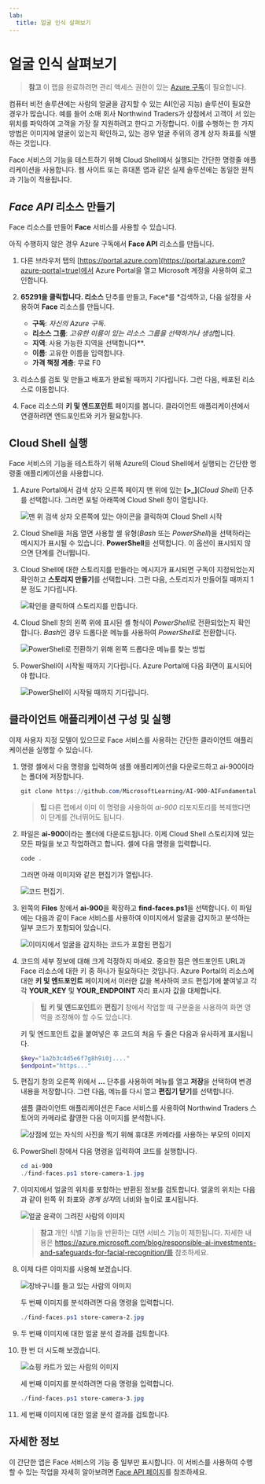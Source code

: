 ```yaml
---
lab:
  title: 얼굴 인식 살펴보기
---
```


# 얼굴 인식 살펴보기

> **참고** 이 랩을 완료하려면 관리 액세스 권한이 있는 [Azure 구독](https://azure.microsoft.com/free?azure-portal=true)이 필요합니다.

컴퓨터 비전 솔루션에는 사람의 얼굴을 감지할 수 있는 AI(인공 지능) 솔루션이 필요한 경우가 많습니다. 예를 들어 소매 회사 Northwind Traders가 상점에서 고객이 서 있는 위치를 파악하여 고객을 가장 잘 지원하려고 한다고 가정합니다. 이를 수행하는 한 가지 방법은 이미지에 얼굴이 있는지 확인하고, 있는 경우 얼굴 주위의 경계 상자 좌표를 식별하는 것입니다.

Face 서비스의 기능을 테스트하기 위해 Cloud Shell에서 실행되는 간단한 명령줄 애플리케이션을 사용합니다. 웹 사이트 또는 휴대폰 앱과 같은 실제 솔루션에는 동일한 원칙과 기능이 적용됩니다.

## *Face API* 리소스 만들기

Face 리소스를 만들어 **Face** 서비스를 사용할 수 있습니다.

아직 수행하지 않은 경우 Azure 구독에서 **Face API** 리소스를 만듭니다.

1. 다른 브라우저 탭의 [https://portal.azure.com](https://portal.azure.com?azure-portal=true)에서 Azure Portal을 열고 Microsoft 계정을 사용하여 로그인합니다.

1. **65291을 클릭합니다. 리소스** 단추를 만들고, Face*를 *검색하고, 다음 설정을 사용하여 **Face** 리소스를 만듭니다.
    - **구독**: *자신의 Azure 구독*.
    - **리소스 그룹**: *고유한 이름이 있는 리소스 그룹을 선택하거나 생성*합니다.
    - **지역**: 사용 가능한 지역을 선택합니다**.
    - **이름**: 고유한 이름을 입력합니다.
    - **가격 책정 계층**: 무료 F0

1. 리소스를 검토 및 만들고 배포가 완료될 때까지 기다립니다. 그런 다음, 배포된 리소스로 이동합니다.

1. Face 리소스의 **키 및 엔드포인트** 페이지를 봅니다. 클라이언트 애플리케이션에서 연결하려면 엔드포인트와 키가 필요합니다.

## Cloud Shell 실행

Face 서비스의 기능을 테스트하기 위해 Azure의 Cloud Shell에서 실행되는 간단한 명령줄 애플리케이션을 사용합니다. 

1. Azure Portal에서 검색 상자 오른쪽 페이지 맨 위에 있는 **[>_]**(*Cloud Shell*) 단추를 선택합니다. 그러면 포털 아래쪽에 Cloud Shell 창이 열립니다. 

    ![맨 위 검색 상자 오른쪽에 있는 아이콘을 클릭하여 Cloud Shell 시작](media/create-face-solutions/powershell-portal-guide-1.png)

1. Cloud Shell을 처음 열면 사용할 셸 유형(*Bash* 또는 *PowerShell*)을 선택하라는 메시지가 표시될 수 있습니다. **PowerShell**을 선택합니다. 이 옵션이 표시되지 않으면 단계를 건너뜁니다.  

1. Cloud Shell에 대한 스토리지를 만들라는 메시지가 표시되면 구독이 지정되었는지 확인하고 **스토리지 만들기**를 선택합니다. 그런 다음, 스토리지가 만들어질 때까지 1분 정도 기다립니다.

    ![확인을 클릭하여 스토리지를 만듭니다.](media/create-face-solutions/powershell-portal-guide-2.png)       

1. Cloud Shell 창의 왼쪽 위에 표시된 셸 형식이 *PowerShell*로 전환되었는지 확인합니다. *Bash*인 경우 드롭다운 메뉴를 사용하여 *PowerShell*로 전환합니다.

    ![PowerShell로 전환하기 위해 왼쪽 드롭다운 메뉴를 찾는 방법](media/create-face-solutions/powershell-portal-guide-3.png) 

1. PowerShell이 시작될 때까지 기다립니다. Azure Portal에 다음 화면이 표시되어야 합니다.  

    ![PowerShell이 시작될 때까지 기다립니다.](media/create-face-solutions/powershell-prompt.png)

## 클라이언트 애플리케이션 구성 및 실행

이제 사용자 지정 모델이 있으므로 Face 서비스를 사용하는 간단한 클라이언트 애플리케이션을 실행할 수 있습니다.

1. 명령 셸에서 다음 명령을 입력하여 샘플 애플리케이션을 다운로드하고 ai-900이라는 폴더에 저장합니다.

    ```PowerShell
    git clone https://github.com/MicrosoftLearning/AI-900-AIFundamentals ai-900
    ```

    > **팁** 다른 랩에서 이미 이 명령을 사용하여 *ai-900* 리포지토리를 복제했다면 이 단계를 건너뛰어도 됩니다.

1. 파일은 **ai-900**이라는 폴더에 다운로드됩니다. 이제 Cloud Shell 스토리지에 있는 모든 파일을 보고 작업하려고 합니다. 셸에 다음 명령을 입력합니다.

     ```PowerShell
    code .
    ```

    그러면 아래 이미지와 같은 편집기가 열립니다. 

    ![코드 편집기.](media/create-face-solutions/powershell-portal-guide-4.png) 

1. 왼쪽의 **Files** 창에서 **ai-900**을 확장하고 **find-faces.ps1**을 선택합니다. 이 파일에는 다음과 같이 Face 서비스를 사용하여 이미지에서 얼굴을 감지하고 분석하는 일부 코드가 포함되어 있습니다.

    ![이미지에서 얼굴을 감지하는 코드가 포함된 편집기](media/create-face-solutions/find-faces-code.png)

1. 코드의 세부 정보에 대해 크게 걱정하지 마세요. 중요한 점은 엔드포인트 URL과 Face 리소스에 대한 키 중 하나가 필요하다는 것입니다. Azure Portal의 리소스에 대한 **키 및 엔드포인트** 페이지에서 이러한 값을 복사하여 코드 편집기에 붙여넣고 각각 **YOUR_KEY** 및 **YOUR_ENDPOINT** 자리 표시자 값을 대체합니다.

    > **팁** **키 및 엔드포인트**와 **편집기** 창에서 작업할 때 구분줄을 사용하여 화면 영역을 조정해야 할 수도 있습니다.

    키 및 엔드포인트 값을 붙여넣은 후 코드의 처음 두 줄은 다음과 유사하게 표시됩니다.

    ```PowerShell
    $key="1a2b3c4d5e6f7g8h9i0j...."    
    $endpoint="https..."
    ```

1. 편집기 창의 오른쪽 위에서 **...** 단추를 사용하여 메뉴를 열고 **저장**을 선택하여 변경 내용을 저장합니다. 그런 다음, 메뉴를 다시 열고 **편집기 닫기**를 선택합니다.

    샘플 클라이언트 애플리케이션은 Face 서비스를 사용하여 Northwind Traders 스토어의 카메라로 촬영한 다음 이미지를 분석합니다.

    ![상점에 있는 자식의 사진을 찍기 위해 휴대폰 카메라를 사용하는 부모의 이미지](media/create-face-solutions/store-camera-1.jpg)

1. PowerShell 창에서 다음 명령을 입력하여 코드를 실행합니다.

    ```PowerShell
    cd ai-900
    ./find-faces.ps1 store-camera-1.jpg
    ```

1. 이미지에서 얼굴의 위치를 포함하는 반환된 정보를 검토합니다. 얼굴의 위치는 다음과 같이 왼쪽 위 좌표와 *경계 상자*의 너비와 높이로 표시됩니다.

    ![얼굴 윤곽이 그려진 사람의 이미지](media/create-face-solutions/store-camera-1-face.jpg)

    >**참고** 개인 식별 기능을 반환하는 대면 서비스 기능이 제한됩니다. 자세한 내용은 https://azure.microsoft.com/blog/responsible-ai-investments-and-safeguards-for-facial-recognition/를 참조하세요.

1. 이제 다른 이미지를 사용해 보겠습니다.

    ![장바구니를 들고 있는 사람의 이미지](media/create-face-solutions/store-camera-2.jpg)

    두 번째 이미지를 분석하려면 다음 명령을 입력합니다.

    ```PowerShell
    ./find-faces.ps1 store-camera-2.jpg
    ```

1. 두 번째 이미지에 대한 얼굴 분석 결과를 검토합니다.

1. 한 번 더 시도해 보겠습니다.

    ![쇼핑 카트가 있는 사람의 이미지](media/create-face-solutions/store-camera-3.jpg)

    세 번째 이미지를 분석하려면 다음 명령을 입력합니다.

    ```PowerShell
    ./find-faces.ps1 store-camera-3.jpg
    ```

1. 세 번째 이미지에 대한 얼굴 분석 결과를 검토합니다.

## 자세한 정보

이 간단한 앱은 Face 서비스의 기능 중 일부만 표시합니다. 이 서비스를 사용하여 수행할 수 있는 작업을 자세히 알아보려면 [Face API 페이지](https://azure.microsoft.com/en-us/products/cognitive-services/vision-services)를 참조하세요.
